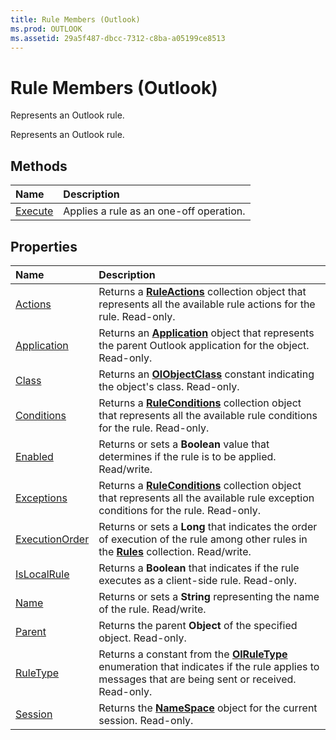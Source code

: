 ```yaml
---
title: Rule Members (Outlook)
ms.prod: OUTLOOK
ms.assetid: 29a5f487-dbcc-7312-c8ba-a05199ce8513
---
```



# Rule Members (Outlook)
Represents an Outlook rule.

Represents an Outlook rule.


## Methods



|**Name**|**Description**|
|:-----|:-----|
|[Execute](rule-execute-method-outlook.md)|Applies a rule as an one-off operation.|

## Properties



|**Name**|**Description**|
|:-----|:-----|
|[Actions](rule-actions-property-outlook.md)|Returns a  **[RuleActions](ruleactions-object-outlook.md)** collection object that represents all the available rule actions for the rule. Read-only.|
|[Application](rule-application-property-outlook.md)|Returns an  **[Application](application-object-outlook.md)** object that represents the parent Outlook application for the object. Read-only.|
|[Class](rule-class-property-outlook.md)|Returns an  **[OlObjectClass](olobjectclass-enumeration-outlook.md)** constant indicating the object's class. Read-only.|
|[Conditions](rule-conditions-property-outlook.md)|Returns a  **[RuleConditions](ruleconditions-object-outlook.md)** collection object that represents all the available rule conditions for the rule. Read-only.|
|[Enabled](rule-enabled-property-outlook.md)|Returns or sets a  **Boolean** value that determines if the rule is to be applied. Read/write.|
|[Exceptions](rule-exceptions-property-outlook.md)|Returns a  **[RuleConditions](ruleconditions-object-outlook.md)** collection object that represents all the available rule exception conditions for the rule. Read-only.|
|[ExecutionOrder](rule-executionorder-property-outlook.md)|Returns or sets a  **Long** that indicates the order of execution of the rule among other rules in the **[Rules](rules-object-outlook.md)** collection. Read/write.|
|[IsLocalRule](rule-islocalrule-property-outlook.md)|Returns a  **Boolean** that indicates if the rule executes as a client-side rule. Read-only.|
|[Name](rule-name-property-outlook.md)|Returns or sets a  **String** representing the name of the rule. Read/write.|
|[Parent](rule-parent-property-outlook.md)|Returns the parent  **Object** of the specified object. Read-only.|
|[RuleType](rule-ruletype-property-outlook.md)|Returns a constant from the  **[OlRuleType](olruletype-enumeration-outlook.md)** enumeration that indicates if the rule applies to messages that are being sent or received. Read-only.|
|[Session](rule-session-property-outlook.md)|Returns the  **[NameSpace](namespace-object-outlook.md)** object for the current session. Read-only.|

